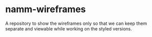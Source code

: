 namm-wireframes
===============

A repository to show the wireframes only so that we can keep them separate and viewable while working on the styled versions.
